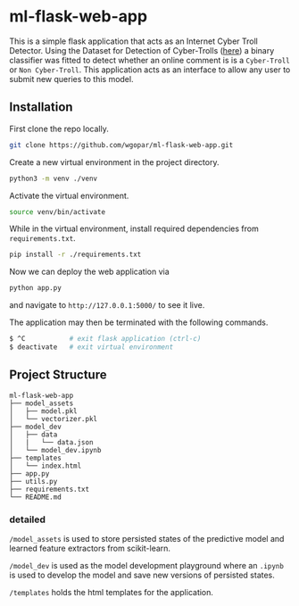 # ml-flask-web-app 

This is a simple flask application that acts as an Internet Cyber Troll Detector. Using the
Dataset for Detection of Cyber-Trolls ([here](https://dataturks.com/projects/abhishek.narayanan/Dataset%20for%20Detection%20of%20Cyber-Trolls/))
a binary classifier was fitted to detect whether an online comment is is a `Cyber-Troll` or `Non Cyber-Troll`. This application
acts as an interface to allow any user to submit new queries to this model. 
  

## Installation

First clone the repo locally.
~~~bash
git clone https://github.com/wgopar/ml-flask-web-app.git
~~~

Create a new virtual environment in the project directory.
~~~bash
python3 -m venv ./venv
~~~

Activate the virtual environment.
~~~bash
source venv/bin/activate
~~~

While in the virtual environment, install required dependencies from `requirements.txt`.

~~~bash
pip install -r ./requirements.txt
~~~

Now we can deploy the web application via
~~~bash
python app.py
~~~

and navigate to `http://127.0.0.1:5000/` to see it live.

The application may then be terminated with the following commands.
~~~bash
$ ^C           # exit flask application (ctrl-c)
$ deactivate   # exit virtual environment
~~~


## Project Structure 

~~~
ml-flask-web-app
├── model_assets
│   ├── model.pkl
│   └── vectorizer.pkl
├── model_dev
│   ├── data
│   |   └── data.json
│   └── model_dev.ipynb
├── templates
│   └── index.html
├── app.py
├── utils.py
├── requirements.txt
└── README.md
~~~


### detailed

`/model_assets` is used to store persisted states of the predictive model and learned feature extractors from scikit-learn. 

`/model_dev` is used as the model development playground where an `.ipynb` is used to develop the model and save new versions of persisted states.

`/templates` holds the html templates for the application.

